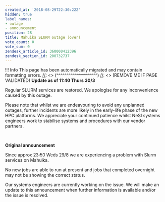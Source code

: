 ```yaml
---
created_at: '2018-08-29T22:30:22Z'
hidden: true
label_names:
- outage
- announcement
position: 28
title: Mahuika SLURM outage (over)
vote_count: 0
vote_sum: 0
zendesk_article_id: 360000412396
zendesk_section_id: 200732737
---
```



[//]: <> (REMOVE ME IF PAGE VALIDATED)
[//]: <> (vvvvvvvvvvvvvvvvvvvv)
 !!! Info
     This page has been automatically migrated and may contain formatting errors.
[//]: <> (^^^^^^^^^^^^^^^^^^^^)
[//]: <> (REMOVE ME IF PAGE VALIDATED)
**Update as of 11:40 Thurs 30/3**

Regular SLURM services are restored. We apologise for any inconvenience
caused by this outage.

Please note that whilst we are endeavouring to avoid any unplanned
outages, further incidents are more likely in the early-life phase of
the new HPC platforms. We appreciate your continued patience whilst NeSI
systems engineers work to stabilise systems and procedures with our
vendor partners.

 

**Original announcement**

Since approx 23:50 Weds 29/8 we are experiencing a problem with Slurm
services on Mahuika.

No new jobs are able to run at present and jobs that completed overnight
may not be showing the correct status.

Our systems engineers are currently working on the issue. We will make
an update to this announcement when further information is available
and/or the issue is resolved.
